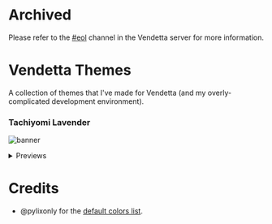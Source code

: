 # Archived
Please refer to the [#eol](https://discord.com/channels/1015931589865246730/1204506137789997067) channel in the Vendetta server for more information.

# Vendetta Themes
A collection of themes that I've made for Vendetta (and my overly-complicated development environment).

### Tachiyomi Lavender
![banner](https://luckfire.github.io/vendetta-themes/assets/tachiyomi-lavender/banner.png)
<details><summary>Previews</summary>

## TabsV1
![tabsv1](https://luckfire.github.io/vendetta-themes/assets/tachiyomi-lavender/tabsv1.png)

## TabsV2
![tabsv2](https://luckfire.github.io/vendetta-themes/assets/tachiyomi-lavender/tabsv2.png)
</details>

# Credits
- @pylixonly for the [default colors list](https://cdn.discordapp.com/attachments/1089788093009240104/1091029034529460314/default_colors_list.json).
